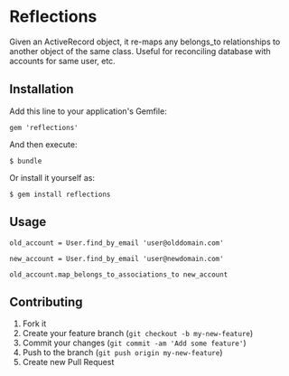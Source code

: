 # Reflections

Given an ActiveRecord object, it re-maps any belongs_to relationships to another object
of the same class.  Useful for reconciling database with accounts for same user, etc.

## Installation

Add this line to your application's Gemfile:

    gem 'reflections'

And then execute:

    $ bundle

Or install it yourself as:

    $ gem install reflections

## Usage

    old_account = User.find_by_email 'user@olddomain.com'

    new_account = User.find_by_email 'user@newdomain.com'

    old_account.map_belongs_to_associations_to new_account

## Contributing

1. Fork it
2. Create your feature branch (`git checkout -b my-new-feature`)
3. Commit your changes (`git commit -am 'Add some feature'`)
4. Push to the branch (`git push origin my-new-feature`)
5. Create new Pull Request

